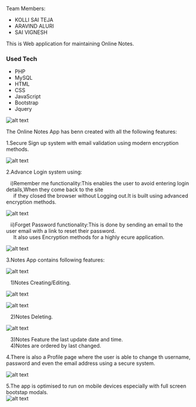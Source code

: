 Team Members:
* KOLLI SAI TEJA
* ARAVIND ALURI
* SAI VIGNESH 

This is Web application for maintaining Online Notes.

### Used Tech
* PHP
* MySQL
* HTML 
* CSS
* JavaScript
* Bootstrap
* Jquery

![alt text](./images_Notes%20App/1.JPG)


The Online Notes App has benn created with all the following features:<br/>

1.Secure Sign up system with email validation using modern encryption methods.<br/>


![alt text](./images_Notes%20App/4.JPG)


2.Advance Login system using:<br/>

  &nbsp;&nbsp;&nbsp;i)Remember me functionality:This enables the user to avoid entering login details,When they come back to the site<br/>&nbsp;&nbsp;&nbsp;&nbsp;&nbsp;if they closed the browser without  Logging out.It is built using advanced encryption methods.<br/>
  
  ![alt text](./images_Notes%20App/2.JPG)
  
  &nbsp;&nbsp;&nbsp;ii)Forget Password functionality:This is done by sending an email to the user email with a link to reset their password.<br/>
  &nbsp;&nbsp;&nbsp;&nbsp;&nbsp;It also uses Encryption methods for a highly ecure application.<br/>
  
   ![alt text](./images_Notes%20App/3.JPG)

3.Notes App contains following features:<br/>

  ![alt text](./images_Notes%20App/5.JPG)
  
  &nbsp;&nbsp;&nbsp;1)Notes Creating/Editing.<br/>
  
  ![alt text](./images_Notes%20App/7.JPG)
  
  ![alt text](./images_Notes%20App/8.JPG)
  
  &nbsp;&nbsp;&nbsp;2)Notes Deleting.<br/>
  
  ![alt text](./images_Notes%20App/6.JPG)
  
  &nbsp;&nbsp;&nbsp;3)Notes Feature the last update date and time.<br/>
  &nbsp;&nbsp;&nbsp;4)Notes are ordered by last changed.<br/>

4.There is also a Profile page where the user is able to change th username, password and even the email address using a secure system.<br/>

![alt text](./images_Notes%20App/9.JPG)

5.The app is optimised to run on mobile devices especially with full screen bootstap modals.<br/>
![alt text](./images_Notes%20App/10.jpeg)

